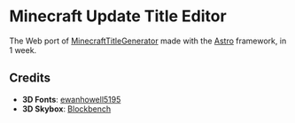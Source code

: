 # Minecraft Update Title Editor

The Web port of [MinecraftTitleGenerator](https://github.com/ewanhowell5195/MinecraftTitleGenerator) made with the [Astro](https://github.com/withastro/astro) framework, in 1 week.

## Credits

- **3D Fonts**: [ewanhowell5195](https://github.com/ewanhowell5195)
- **3D Skybox**: [Blockbench](https://github.com/JannisX11/blockbench)

